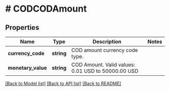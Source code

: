 # # CODCODAmount

## Properties

Name | Type | Description | Notes
------------ | ------------- | ------------- | -------------
**currency_code** | **string** | COD amount currency code type. |
**monetary_value** | **string** | COD Amount.  Valid values: 0.01 USD to 50000.00 USD |

[[Back to Model list]](../../README.md#models) [[Back to API list]](../../README.md#endpoints) [[Back to README]](../../README.md)

